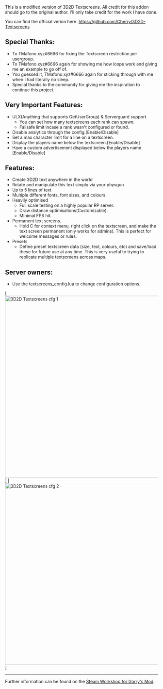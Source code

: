 This is a modified version of 3D2D Textscreens. All credit for this addon should go to the original author. I'll only take credit for the work I have done.

You can find the official verion here. https://github.com/Cherry/3D2D-Textscreens
## Special Thanks: 
* To TMafono.xyz#6666 for fixing the Textscreen restriction per usergroup.
* To TMafono.xyz#6666 again for showing me how loops work and giving me an example to go off of.
* You guessed it, TMafono.xyz#6666 again for sticking through with me when I had literally no sleep.
* Special thanks to the community for giving me the inspiration to continue this project.

## Very Important Features: 
* ULX(Anything that supports GetUserGroup) & Serverguard support.
    * You can set how many textscreens each rank can spawn.
    * Failsafe limit incase a rank wasn't configured or found.
* Disable analytics through the config.[Enable/Disable]
* Set a max character limit for a line on a textscreen.
* Display the players name below the textscreen.[Enable/Disable]
* Have a custom advertisement displayed below the players name.[Enable/Disable]

## Features: 
* Create 3D2D text anywhere in the world 
* Rotate and manipulate this text simply via your physgun 
* Up to 5 lines of text 
* Multiple different fonts, font sizes, and colours.
* Heavily optimised
  * Full scale testing on a highly popular RP server.
  * Draw distance optimisations(Customizable).
  * Minimal FPS hit.
* Permanent text screens.
  * Hold C for context menu, right click on the textscreen, and make the text screen permanent (only works for admins). This is perfect for welcome messages or rules.
* Presets
  * Define preset textscreen data (size, text, colours, etc) and save/load these for future use at any time. This is very useful to trying to replicate multiple textscreens across maps.


## Server owners:
* Use the textscreens_config.lua to change configuration options.

[<img src="https://loading.ncba.gg/github/3d2dtextscreens/config_one.PNG" alt="3D2D Textscreens cfg 1" width="600px">]
[<img src="https://loading.ncba.gg/github/3d2dtextscreens/config_two.PNG" alt="3D2D Textscreens cfg 2" width="600px">]


---

Further information can be found on the [Steam Workshop for Garry's Mod](https://steamcommunity.com/sharedfiles/filedetails/?id=109643223).